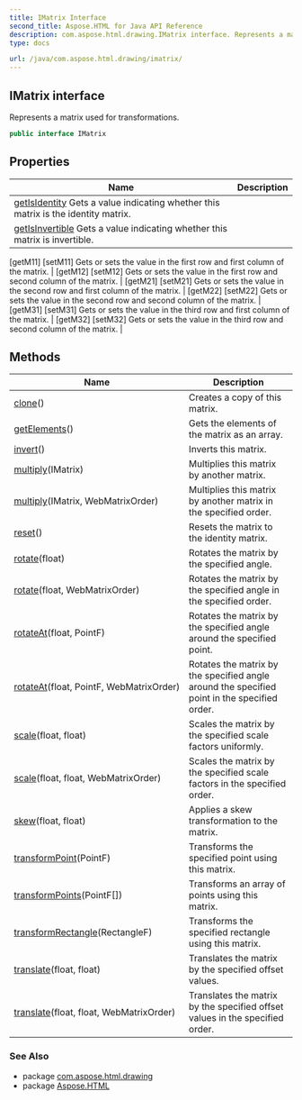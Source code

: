 ```yaml
---
title: IMatrix Interface
second_title: Aspose.HTML for Java API Reference
description: com.aspose.html.drawing.IMatrix interface. Represents a matrix used for transformations
type: docs

url: /java/com.aspose.html.drawing/imatrix/
---
```

## IMatrix interface

Represents a matrix used for transformations.

```java
public interface IMatrix
```

## Properties

| Name | Description |
| --- | --- |
| [getIsIdentity](../../com.aspose.html.drawing/imatrix/isidentity/) Gets a value indicating whether this matrix is the identity matrix. |
| [getIsInvertible](../../com.aspose.html.drawing/imatrix/isinvertible/) Gets a value indicating whether this matrix is invertible. |
[getM11]
[setM11] Gets or sets the value in the first row and first column of the matrix. |
[getM12]
[setM12] Gets or sets the value in the first row and second column of the matrix. |
[getM21]
[setM21] Gets or sets the value in the second row and first column of the matrix. |
[getM22]
[setM22] Gets or sets the value in the second row and second column of the matrix. |
[getM31]
[setM31] Gets or sets the value in the third row and first column of the matrix. |
[getM32]
[setM32] Gets or sets the value in the third row and second column of the matrix. |

## Methods

| Name | Description |
| --- | --- |
| [clone](../../com.aspose.html.drawing/imatrix/clone/)() | Creates a copy of this matrix. |
| [getElements](../../com.aspose.html.drawing/imatrix/getelements/)() | Gets the elements of the matrix as an array. |
| [invert](../../com.aspose.html.drawing/imatrix/invert/)() | Inverts this matrix. |
| [multiply](../../com.aspose.html.drawing/imatrix/multiply/#multiply)(IMatrix) | Multiplies this matrix by another matrix. |
| [multiply](../../com.aspose.html.drawing/imatrix/multiply/#multiply_1)(IMatrix, WebMatrixOrder) | Multiplies this matrix by another matrix in the specified order. |
| [reset](../../com.aspose.html.drawing/imatrix/reset/)() | Resets the matrix to the identity matrix. |
| [rotate](../../com.aspose.html.drawing/imatrix/rotate/#rotate)(float) | Rotates the matrix by the specified angle. |
| [rotate](../../com.aspose.html.drawing/imatrix/rotate/#rotate_1)(float, WebMatrixOrder) | Rotates the matrix by the specified angle in the specified order. |
| [rotateAt](../../com.aspose.html.drawing/imatrix/rotateat/#rotateat)(float, PointF) | Rotates the matrix by the specified angle around the specified point. |
| [rotateAt](../../com.aspose.html.drawing/imatrix/rotateat/#rotateat_1)(float, PointF, WebMatrixOrder) | Rotates the matrix by the specified angle around the specified point in the specified order. |
| [scale](../../com.aspose.html.drawing/imatrix/scale/#scale)(float, float) | Scales the matrix by the specified scale factors uniformly. |
| [scale](../../com.aspose.html.drawing/imatrix/scale/#scale_1)(float, float, WebMatrixOrder) | Scales the matrix by the specified scale factors in the specified order. |
| [skew](../../com.aspose.html.drawing/imatrix/skew/)(float, float) | Applies a skew transformation to the matrix. |
| [transformPoint](../../com.aspose.html.drawing/imatrix/transformpoint/)(PointF) | Transforms the specified point using this matrix. |
| [transformPoints](../../com.aspose.html.drawing/imatrix/transformpoints/)(PointF[]) | Transforms an array of points using this matrix. |
| [transformRectangle](../../com.aspose.html.drawing/imatrix/transformrectangle/)(RectangleF) | Transforms the specified rectangle using this matrix. |
| [translate](../../com.aspose.html.drawing/imatrix/translate/#translate)(float, float) | Translates the matrix by the specified offset values. |
| [translate](../../com.aspose.html.drawing/imatrix/translate/#translate_1)(float, float, WebMatrixOrder) | Translates the matrix by the specified offset values in the specified order. |

### See Also

* package [com.aspose.html.drawing](../../com.aspose.html.drawing/)
* package [Aspose.HTML](../../)
